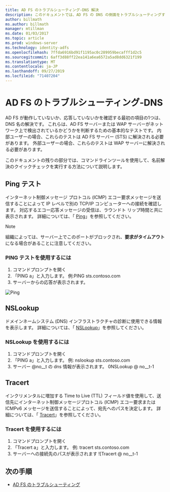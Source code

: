 ```yaml
---
title: AD FS のトラブルシューティング-DNS 解決
description: このドキュメントでは、AD FS の DNS の側面をトラブルシューティングする方法について説明します。
author: billmath
ms.author: billmath
manager: mtillman
ms.date: 01/03/2017
ms.topic: article
ms.prod: windows-server
ms.technology: identity-adfs
ms.openlocfilehash: 7ffda6916bd91f1195ac0c289959becafff1d2c5
ms.sourcegitcommit: 6aff3d88ff22ea141a6ea6572a5ad8dd6321f199
ms.translationtype: MT
ms.contentlocale: ja-JP
ms.lasthandoff: 09/27/2019
ms.locfileid: "71407204"
---
```

# <a name="ad-fs-troubleshooting---dns"></a>AD FS のトラブルシューティング-DNS 
AD FS が動作していないか、応答していないかを確認する最初の項目の1つは、DNS 名の解決です。  これらは、AD FS サーバーまたは WAP サーバーがネットワーク上で検出されているかどうかを判断するための基本的なテストです。  内部ユーザーの場合、これらのテストは AD FS サーバー (STS) に解決される必要があります。    外部ユーザーの場合、これらのテストは WAP サーバーに解決される必要があります。

このドキュメントの残りの部分では、コマンドラインツールを使用して、名前解決のクイックチェックを実行する方法について説明します。

## <a name="ping-test"></a>Ping テスト
インターネット制御メッセージ プロトコル (ICMP) エコー要求メッセージを送信することによって IP レベルで別の TCP/IP コンピューターへの接続を確認します。 対応するエコー応答メッセージの受信は、ラウンドト リップ時間と共に表示されます。  詳細については、「 [Ping](https://technet.microsoft.com/library/ff961503.aspx)」を参照してください。


>[!NOTE]
>組織によっては、サーバー上でこのポートがブロックされ、**要求がタイムアウト**になる場合があることに注意してください。

### <a name="to-use-a-ping-test"></a>PING テストを使用するには
1.  コマンドプロンプトを開く
2. 「PING <name of adfs server> a」と入力します。 例:PING sts.contoso.com
3. サーバーからの応答が表示されます。

![Ping](media/ad-fs-tshoot-dns/dns1.png)

## <a name="nslookup"></a>NSLookup
ドメインネームシステム (DNS) インフラストラクチャの診断に使用できる情報を表示します。  詳細については、「 [NSLookup](https://technet.microsoft.com/library/cc725991.aspx)」を参照してください。

### <a name="to-use-a-nslookup"></a>NSLookup を使用するには
1.  コマンドプロンプトを開く
2. 「PING <name of adfs server> a」と入力します。 例: nslookup sts.contoso.com
3. サーバー @no__t の dns 情報が表示されます。 0NSLookup @ no__t-1

## <a name="tracert"></a>Tracert
インクリメンタルに増加する Time to Live (TTL) フィールド値を使用して、送信先にインターネット制御メッセージプロトコル (ICMP) エコー要求または ICMPv6 メッセージを送信することによって、宛先へのパスを決定します。   詳細については、「 [Tracert](https://technet.microsoft.com/library/ff961507.aspx)」を参照してください。


### <a name="to-use-tracert"></a>Tracert を使用するには
1.  コマンドプロンプトを開く
2. 「Tracert <name of adfs server> a」と入力します。 例: tracert sts.contoso.com
3. サーバーへの接続先のパスが表示されます ![Tracert @ no__t-1

## <a name="next-steps"></a>次の手順

- [AD FS のトラブルシューティング](ad-fs-tshoot-overview.md)